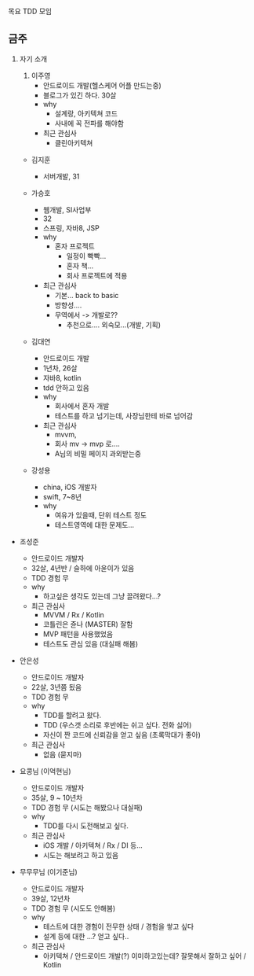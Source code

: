 #



목요 TDD 모임
## 금주
1. 자기 소개
    1. 이주영
	    * 안드로이드 개발(헬스케어 어플 만드는중)
	    * 블로그가 있긴 하다. 30살
	    * why
		    * 설계랑, 아키텍쳐 코드
		    * 사내에 꼭 전파를 해야함
	    * 최근 관심사
		    * 클린아키텍쳐

    * 김지훈
	    * 서버개발, 31

    * 가승호
	    *  웹개발, SI사업부
	    * 32
	    * 스프링, 자바8, JSP
	    * why
		    * 혼자 프로젝트
			    * 일정이 빡빡...
			    * 혼자 책...
			    * 회사 프로젝트에 적용
	    * 최근 관심사
		    * 기본... back to basic
		    * 방향성....
		    * 무역에서 -> 개발로??
			    * 추천으로.... 외숙모...(개발, 기획)

    * 김대연
	    * 안드로이드 개발
	    * 1년차, 26살
	    * 자바8, kotlin
	    * tdd 안하고 있음
	    * why
		    * 회사에서 혼자 개발
		    * 테스트를 하고 넘기는데, 사장님한테 바로 넘어감
	    * 최근 관심사
		    * mvvm,
		    * 회사 mv -> mvp 로....
		    * A님의 비밀 페이지 과외받는중

    * 강성용
	    * china, iOS 개발자
	    * swift, 7~8년
	    * why
		    * 여유가 있을때, 단위 테스트 정도
		    * 테스트영역에 대한 문제도...

- 조성준
    -  안드로이드 개발자
    - 32살, 4년반 / 슬하에 아윤이가 있음
    - TDD 경험 무
    - why
        - 하고싶은 생각도 있는데 그냥 끌려왔다…?
    - 최근 관심사
        - MVVM / Rx / Kotlin
        - 코틀린은 쥰나 (MASTER) 잘함
        - MVP 패턴을 사용했었음
        - 테스트도 관심 있음 (대실패 해봄)

- 안은성
    - 안드로이드 개발자
    - 22살, 3년쯤 됬음
    - TDD 경험 무
    - why
        - TDD를 할려고 왔다.
        - TDD (우스갯 소리로 후반에는 쉬고 싶다. 전화 싫어)
        - 자신이 짠 코드에 신뢰감을 얻고 싶음 (초록막대가 좋아)
    - 최근 관심사
        - 없음 (묻지마)

- 요콩님 (이억현님)
    - 안드로이드 개발자
    - 35살, 9 ~ 10년차
    - TDD 경험 무 (시도는 해봤으나 대실패)
    - why
        - TDD를 다시 도전해보고 싶다.
    - 최근 관심사
        - iOS 개발 / 아키텍쳐 / Rx / DI 등…
        - 시도는 해보려고 하고 있음

- 무무무님 (이기준님)
    - 안드로이드 개발자
    - 39살, 12년차
    - TDD 경험 무 (시도도 안해봄)
    - why
        - 테스트에 대한 경험이 전무한 상태 / 경험을 쌓고 싶다
        - 설계 등에 대한 …? 얻고 싶다..
    - 최근 관심사
        - 아키텍쳐 / 안드로이드 개발(?) 이미하고있는데? 잘못해서 잘하고 싶어 / Kotlin
